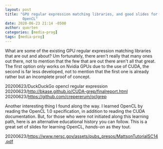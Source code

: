 ```yaml
---
layout: post
title: "GPU regular expression matching libraries, and good slides for
        OpenCL"
date: 2020-06-23 21:14 -0500
author: quorten
categories: [media-prog]
tags: [media-prog]
---
```


What are some of the existing GPU regular expression matching
libraries that are out and about?  Um fortunately, there aren't really
that many ones out there, not to mention that the few that are out
there aren't all that great.  The first option only works on Nvidia
GPUs due to the use of CUDA, the second is far less developed, not to
mention that the first one is already rather but an incomplete proof
of concept.

20200623/DuckDuckGo opencl regular expression  
20200623/http://bkase.github.io/CUDA-grep/finalreport.html  
20200623/https://github.com/crepererum/oclgrep

Another interesting thing I found along the way.  I learned OpenCL by
reading the OpenCL 1.0 specification, in addition to reading the CUDA
documentation.  But, for those who were not initiated along this
learning path, here is an alternative educational history you can
follow.  This is a great set of slides for learning OpenCL, _hands-on_
as they tout.

20200623/https://www.nersc.gov/assets/pubs_presos/MattsonTutorialSC14.pdf
